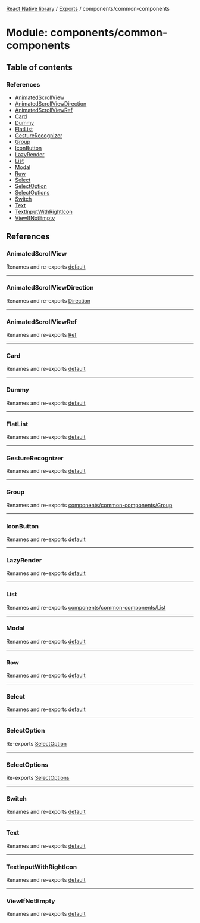 [React Native library](../index.md) / [Exports](../modules.md) / components/common-components

# Module: components/common-components

## Table of contents

### References

- [AnimatedScrollView](components_common_components.md#animatedscrollview)
- [AnimatedScrollViewDirection](components_common_components.md#animatedscrollviewdirection)
- [AnimatedScrollViewRef](components_common_components.md#animatedscrollviewref)
- [Card](components_common_components.md#card)
- [Dummy](components_common_components.md#dummy)
- [FlatList](components_common_components.md#flatlist)
- [GestureRecognizer](components_common_components.md#gesturerecognizer)
- [Group](components_common_components.md#group)
- [IconButton](components_common_components.md#iconbutton)
- [LazyRender](components_common_components.md#lazyrender)
- [List](components_common_components.md#list)
- [Modal](components_common_components.md#modal)
- [Row](components_common_components.md#row)
- [Select](components_common_components.md#select)
- [SelectOption](components_common_components.md#selectoption)
- [SelectOptions](components_common_components.md#selectoptions)
- [Switch](components_common_components.md#switch)
- [Text](components_common_components.md#text)
- [TextInputWithRightIcon](components_common_components.md#textinputwithrighticon)
- [ViewIfNotEmpty](components_common_components.md#viewifnotempty)

## References

### AnimatedScrollView

Renames and re-exports [default](components_common_components_AnimatedScrollView.md#default)

___

### AnimatedScrollViewDirection

Renames and re-exports [Direction](../enums/components_common_components_AnimatedScrollView.Direction.md)

___

### AnimatedScrollViewRef

Renames and re-exports [Ref](../interfaces/components_common_components_AnimatedScrollView.Ref.md)

___

### Card

Renames and re-exports [default](components_common_components_Card.md#default)

___

### Dummy

Renames and re-exports [default](components_common_components_Dummy.md#default)

___

### FlatList

Renames and re-exports [default](components_common_components_FlatList.md#default)

___

### GestureRecognizer

Renames and re-exports [default](components_common_components_GestureRecognizer.md#default)

___

### Group

Renames and re-exports [components/common-components/Group](components_common_components_Group.md)

___

### IconButton

Renames and re-exports [default](components_common_components_common_common_components_IconButton.md#default)

___

### LazyRender

Renames and re-exports [default](components_common_components_LazyRender.md#default)

___

### List

Renames and re-exports [components/common-components/List](components_common_components_List.md)

___

### Modal

Renames and re-exports [default](components_common_components_Modal.md#default)

___

### Row

Renames and re-exports [default](components_common_components_common_common_components_Row.md#default)

___

### Select

Renames and re-exports [default](components_common_components_Select.md#default)

___

### SelectOption

Re-exports [SelectOption](../interfaces/components_common_components_Select.SelectOption.md)

___

### SelectOptions

Re-exports [SelectOptions](components_common_components_Select.md#selectoptions)

___

### Switch

Renames and re-exports [default](components_common_components_Switch.md#default)

___

### Text

Renames and re-exports [default](components_common_components_common_common_components_Text.md#default)

___

### TextInputWithRightIcon

Renames and re-exports [default](components_common_components_TextInputWithRightIcon.md#default)

___

### ViewIfNotEmpty

Renames and re-exports [default](components_common_components_ViewIfNotEmpty.md#default)
